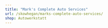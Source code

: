```yaml
---
title: "Mark's Complete Auto Services"
url: /skowhegan/marks-complete-auto-services/
shop: Autowerkstatt
---
```

